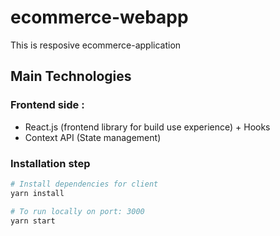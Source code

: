 # ecommerce-webapp

This is resposive ecommerce-application

## Main Technologies
### Frontend side :
- React.js (frontend library for build use experience) + Hooks
- Context API (State management)


### Installation step
``` bash
# Install dependencies for client
yarn install

# To run locally on port: 3000
yarn start

```
